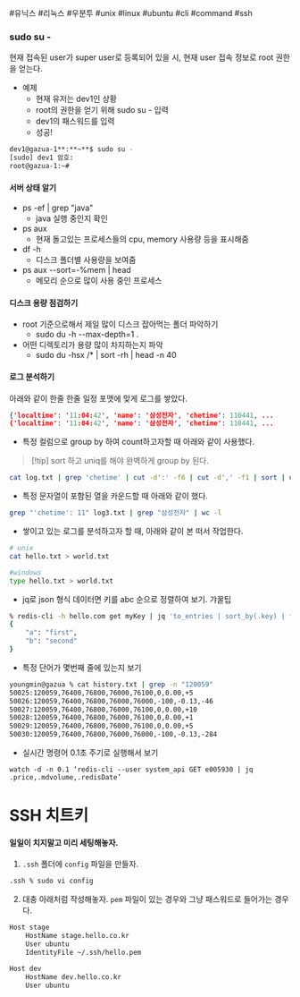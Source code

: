#유닉스 #리눅스 #우분투 #unix #linux #ubuntu #cli #command #ssh

### sudo su -
현재 접속된 user가 super user로 등록되어 있을 시, 현재 user 접속 정보로 root 권한을 얻는다.
- 예제
	- 현재 유저는 dev1인 상황
	- root의 권한을 얻기 위해 sudo su - 입력
	- dev1의 패스워드를 입력
	- 성공!

```sh
dev1@gazua-1**:**~**$ sudo su -
[sudo] dev1 암호: 
root@gazua-1:~#
```

#### 서버 상태 알기

- ps -ef | grep "java"
	- java 실행 중인지 확인
- ps aux
	- 현재 돌고있는 프로세스들의 cpu, memory 사용량 등을 표시해줌
- df -h
	- 디스크 폴더별 사용량을 보여줌
- ps aux --sort=-%mem | head
	- 메모리 순으로 많이 사용 중인 프로세스

#### 디스크 용량 점검하기

- root 기준으로해서 제일 많이 디스크 잡아먹는 폴더 파악하기
	- sudo du -h --max-depth=1 .
- 어떤 디렉토리가 용량 많이 차지하는지 파악
	- sudo du -hsx /* | sort -rh | head -n 40

#### 로그 분석하기

아래와 같이 한줄 한줄 일정 포맷에 맞게 로그를 쌓았다.

```json
{'localtime': '11:04:42', 'name': '삼성전자', 'chetime': 110441, ...
{'localtime': '11:04:42', 'name': '삼성전자', 'chetime': 110441, ...
```

- 특정 컬럼으로 group by 하여 count하고자할 때 아래와 같이 사용했다.

> [!tip] sort 하고 uniq를 해야 완벽하게 group by 된다. 

```sh
cat log.txt | grep 'chetime' | cut -d':' -f6 | cut -d',' -f1 | sort | uniq -c | sort -n
```

- 특정 문자열이 포함된 열을 카운드할 때 아래와 같이 했다.

```sh
grep "'chetime': 11" log3.txt | grep "삼성전자" | wc -l
```

- 쌓이고 있는 로그를 분석하고자 할 때, 아래와 같이 본 떠서 작업한다.

```sh
# unix
cat hello.txt > world.txt

#windows 
type hello.txt > world.txt
```

- jq로 json 형식 데이터면 키를 abc 순으로 정렬하여 보기. 갸꿀팁 

```sh
% redis-cli -h hello.com get myKey | jq 'to_entries | sort_by(.key) | from_entries'
{
	"a": "first",
	"b": "second"
}
```

- 특정 단어가 몇번째 줄에 있는지 보기

```sh
youngmin@gazua % cat history.txt | grep -n "120059"
50025:120059,76400,76800,76000,76100,0,0.00,+5
50026:120059,76400,76800,76000,76000,-100,-0.13,-46
50027:120059,76400,76800,76000,76100,0,0.00,+10
50028:120059,76400,76800,76000,76100,0,0.00,+1
50029:120059,76400,76800,76000,76100,0,0.00,+5
50030:120059,76400,76800,76000,76000,-100,-0.13,-284
```

- 실시간 명령어 0.1초 주기로 실행해서 보기

```
watch -d -n 0.1 ‘redis-cli --user system_api GET e005930 | jq .price,.mdvolume,.redisDate’
```

# SSH 치트키

#### 일일이 치지말고 미리 세팅해놓자.

1. `.ssh` 폴더에 `config` 파일을 만들자.

```sh
.ssh % sudo vi config
```

2. 대충 아래처럼 작성해놓자. `pem` 파일이 있는 경우와 그냥 패스워드로 들어가는 경우다.

```sh
Host stage
    HostName stage.hello.co.kr
    User ubuntu
    IdentityFile ~/.ssh/hello.pem

Host dev
    HostName dev.hello.co.kr
    User ubuntu
```

